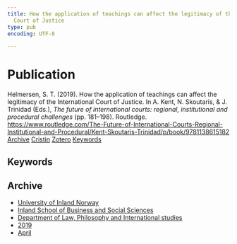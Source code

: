```yaml
---
title: How the application of teachings can affect the legitimacy of the International
  Court of Justice
type: pub
encoding: UTF-8

---
```

<h1>Publication</h1>
<article id="csl-bib-container-GVXCMDNI" class="csl-bib-container">
  <div class="csl-bib-body"> <div class="csl-entry">Helmersen, S. T. (2019). How the application of teachings can affect the legitimacy of the International Court of Justice. In A. Kent, N. Skoutaris, &#38; J. Trinidad (Eds.), <i>The future of international courts: regional, institutional and procedural challenges</i> (pp. 181–198). Routledge. <a href="https://www.routledge.com/The-Future-of-International-Courts-Regional-Institutional-and-Procedural/Kent-Skoutaris-Trinidad/p/book/9781138615182">https://www.routledge.com/The-Future-of-International-Courts-Regional-Institutional-and-Procedural/Kent-Skoutaris-Trinidad/p/book/9781138615182</a></div> </div>
  <div class="csl-bib-buttons">
    <a href="#taxonomy-article-GVXCMDNI" alt="archive" class="csl-bib-button">Archive</a>
    <a href="https://app.cristin.no/results/show.jsf?id=1694356" alt="Cristin" class="csl-bib-button">Cristin</a>
    <a href="http://zotero.org/groups/5881554/items/GVXCMDNI" alt="Zotero" class="csl-bib-button">Zotero</a>
    <a href="#keywords-article-GVXCMDNI" alt="keywords" class="csl-bib-button">Keywords</a>
  </div>
  <div id="csl-bib-meta-container-GVXCMDNI"></div>
</article>
<div id="csl-bib-meta-GVXCMDNI" class="csl-bib-meta">
  <article id="keywords-article-GVXCMDNI" class="keywords-article">
    <h1>Keywords</h1>
    
  </article>
  <article id="taxonomy-article-GVXCMDNI" class="taxonomy-article">
    <h1>Archive</h1>
    <ul>
      <li>
        <a href="/en/archive/?key=3DCRN523">University of Inland Norway</a>
      </li>
      <li>
        <a href="/en/archive/?key=DU8Q9LN9">Inland School of Business and Social Sciences</a>
      </li>
      <li>
        <a href="/en/archive/?key=ITYAG68H">Department of Law, Philosophy and International studies</a>
      </li>
      <li>
        <a href="/en/archive/?key=R9ZTQLVS">2019</a>
      </li>
      <li>
        <a href="/en/archive/?key=R8NC9UC4">April</a>
      </li>
    </ul>
  </article>
</div>
